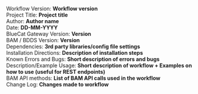<!--
This file was generated by BlueCat Automation Toolkit (BATK).
Portions which reproduce template contents from BATK are Copyright 2023 BlueCat Networks Inc.
Other contents are owned by their authors.
-->
Workflow Version: **Workflow version** <br/>
Project Title: **Project title** <br/>
Author: **Author name** <br/>
Date: **DD-MM-YYYY** <br/>
BlueCat Gateway Version: **Version** <br/>
BAM / BDDS Version: **Version** <br/>
Dependencies: **3rd party libraries/config file settings** <br/>
Installation Directions: **Description of installation steps** <br/>
Known Errors and Bugs: **Short description of errors and bugs** <br/>
Description/Example Usage: **Short description of workflow + Examples on how to
    use (useful for REST endpoints)**<br/>
BAM API methods: **List of BAM API calls used in the workflow** <br/>
Change Log: **Changes made to workflow** <br/>
